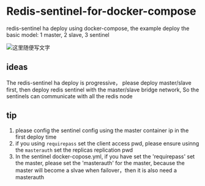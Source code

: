 # Redis-sentinel-for-docker-compose
redis-sentinel ha deploy using docker-compose, the example deploy the basic model: 1 master, 2 slave, 3 sentinel  

![这里随便写文字](https://imgkr.cn-bj.ufileos.com/6145772a-0cfd-4760-8edf-450d2f1bd405.png)

## ideas
The redis-sentinel ha deploy is progressive， please deploy master/slave first, then  deploy redis sentinel with the master/slave bridge network, So the sentinels can communicate with all the redis node

## tip
1. please  config the sentinel config using the master container ip in the first deploy time
2. if you using `requirepass` set the client access pwd, please ensure usinng the `masterauth` set the replicas replication pwd
3. In the sentinel docker-copose.yml, if you have set the 'requirepass' set the master, please set the 'masterauth' for the master,
   because the master will become a slvae when failover，then it is also need a masterauth
